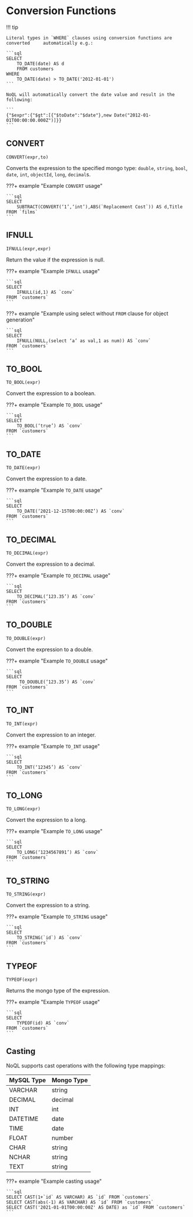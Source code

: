 # Conversion Functions

!!! tip

    Literal types in `WHERE` clauses using conversion functions are converted     automatically e.g.:
    
    ```sql
    SELECT 
        TO_DATE(date) AS d 
        FROM customers 
    WHERE 
        TO_DATE(date) > TO_DATE('2012-01-01')
    ```
    
    NoQL will automatically convert the date value and result in the following:
    
    ```
    {"$expr":{"$gt":[{"$toDate":"$date"},new Date("2012-01-01T00:00:00.000Z")]}}
    ```

## CONVERT

`CONVERT(expr,to)`

Converts the expression to the specified mongo type: `double`, `string`, `bool`, `date`, `int`, `objectId`, `long`, `decimal`s.

???+ example "Example `CONVERT` usage"

    ```sql 
    SELECT 
        SUBTRACT(CONVERT(‘1’,‘int’),ABS(`Replacement Cost`)) AS d,Title 
    FROM `films`
    ```

## IFNULL

`IFNULL(expr,expr)`

Return the value if the expression is null.

???+ example "Example `IFNULL` usage"

    ```sql
    SELECT 
        IFNULL(id,1) AS `conv` 
    FROM `customers`
    ```

???+ example "Example using select without `FROM` clause for object generation"

    ```sql
    SELECT 
        IFNULL(NULL,(select ‘a’ as val,1 as num)) AS `conv` 
    FROM `customers` 
    ```

## TO_BOOL

`TO_BOOL(expr)`

Convert the expression to a boolean.

???+ example "Example `TO_BOOL` usage"

    ```sql
    SELECT 
        TO_BOOL(‘true’) AS `conv` 
    FROM `customers`
    ```

## TO_DATE

`TO_DATE(expr)`

Convert the expression to a date.

???+ example "Example `TO_DATE` usage"

    ```sql  
    SELECT 
        TO_DATE(‘2021-12-15T00:00:00Z’) AS `conv` 
    FROM `customers`
    ```

## TO_DECIMAL

`TO_DECIMAL(expr)`

Convert the expression to a decimal.

???+ example "Example `TO_DECIMAL` usage"

    ```sql 
    SELECT 
        TO_DECIMAL(‘123.35’) AS `conv` 
    FROM `customers`
    ```

## TO_DOUBLE

`TO_DOUBLE(expr)`

Convert the expression to a double.

???+ example "Example `TO_DOUBLE` usage"

    ```sql  
    SELECT
         TO_DOUBLE(‘123.35’) AS `conv` 
    FROM `customers`
    ```
 
## TO_INT

`TO_INT(expr)`

Convert the expression to an integer.

???+ example "Example `TO_INT` usage"

    ```sql 
    SELECT 
        TO_INT(‘12345’) AS `conv` 
    FROM `customers`
    ```

## TO_LONG

`TO_LONG(expr)`

Convert the expression to a long.

???+ example "Example `TO_LONG` usage"

    ```sql  
    SELECT 
        TO_LONG(‘1234567891’) AS `conv` 
    FROM `customers`
    ```

## TO_STRING

`TO_STRING(expr)`

Convert the expression to a string.

???+ example "Example `TO_STRING` usage"

    ```sql 
    SELECT 
        TO_STRING(`id`) AS `conv` 
    FROM `customers`
    ```

## TYPEOF

`TYPEOF(expr)`

Returns the mongo type of the expression.

???+ example "Example `TYPEOF` usage"

    ```sql 
    SELECT 
        TYPEOF(id) AS `conv` 
    FROM `customers`
    ```


## Casting

NoQL supports cast operations with the following type mappings:

| MySQL Type | Mongo Type |
| ---------- | ---------- |
| VARCHAR    | string     |
| DECIMAL    | decimal    |
| INT        | int        |
| DATETIME   | date       |
| TIME       | date       |
| FLOAT      | number     |
| CHAR       | string     |
| NCHAR      | string     |
| TEXT       | string     |

???+ example "Example casting usage"

    ```sql
    SELECT CAST(1+`id` AS VARCHAR) AS `id` FROM `customers`
    SELECT CAST(abs(-1) AS VARCHAR) AS `id` FROM `customers`
    SELECT CAST('2021-01-01T00:00:00Z' AS DATE) as `id` FROM `customers`
    ```
